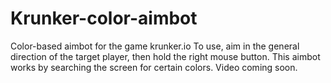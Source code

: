 # Krunker-color-aimbot
Color-based aimbot for the game krunker.io 
To use, aim in the general direction of the target player, then hold the right mouse button. 
This aimbot works by searching the screen for certain colors. 
Video coming soon. 
